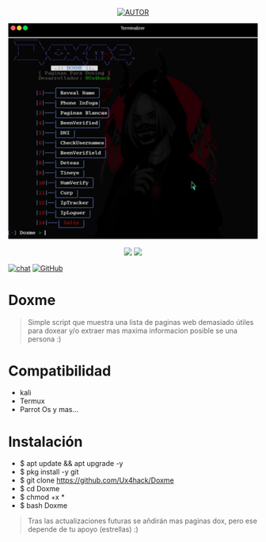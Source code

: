 <p align="center"><a href="https://github.com/Ux4hack"><img title="AUTOR" src="https://img.shields.io/badge/AUTOR-::: Ux4hack :::-svg?style=for-the-badge&color=FF0000&logo=github"></a>

![DoxmeByPapitoUx4hack](https://github.com/Ux4hack/Doxme/blob/main/.Doxme.jpg)

<p align="center">
<img src="https://img.shields.io/badge/Leng-bash-&=color000000?style=flat-square">
<img src="https://img.shields.io/badge/For-Linux-&=colorFF0000?style=flat-square">
</p>

<p align="left">
<a href="#"><img title="chat" src="https://img.shields.io/badge/Telegram-CHAT-B60909?logo=telegram&logoColor=white&style=plastic)](https://t.me/Ux4hack)"></a>
<a href="#"><img title="GitHub" src="https://img.shields.io/badge/GitHub-Ux4hack-B60909?logo=github&logoColor=white&style=plastic)](https://github.com/Ux4hack)"></a>
</p>

# Doxme

> Simple script que muestra una lista de paginas web demasiado útiles para doxear y/o extraer mas maxima informacion posible se una persona :)

# Compatibilidad

* kali
* Termux
* Parrot Os y mas...

# Instalación

* $ apt update && apt upgrade -y
* $ pkg install -y git
* $ git clone https://github.com/Ux4hack/Doxme
* $ cd Doxme
* $ chmod +x *
* $ bash Doxme

> Tras las actualizaciones futuras se añdirán mas paginas dox, pero ese depende de tu apoyo (estrellas) :)

